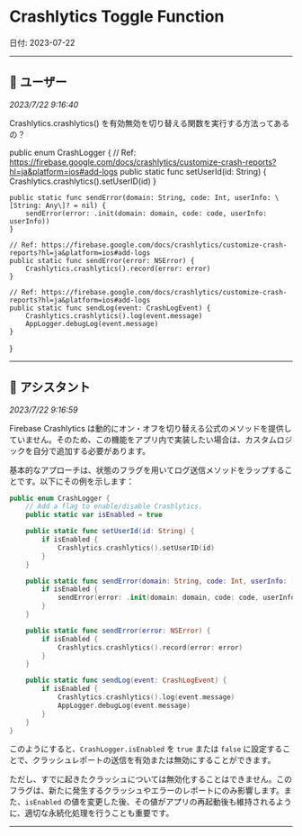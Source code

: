 # Crashlytics Toggle Function

日付: 2023-07-22

---

## 👤 ユーザー
*2023/7/22 9:16:40*

Crashlytics.crashlytics() を有効無効を切り替える関数を実行する方法ってあるの？

public enum CrashLogger {
    // Ref: https://firebase.google.com/docs/crashlytics/customize-crash-reports?hl=ja&platform=ios#add-logs
    public static func setUserId(id: String) {
        Crashlytics.crashlytics().setUserID(id)
    }

    public static func sendError(domain: String, code: Int, userInfo: \[String: Any\]? = nil) {
        sendError(error: .init(domain: domain, code: code, userInfo: userInfo))
    }

    // Ref: https://firebase.google.com/docs/crashlytics/customize-crash-reports?hl=ja&platform=ios#add-logs
    public static func sendError(error: NSError) {
        Crashlytics.crashlytics().record(error: error)
    }

    // Ref: https://firebase.google.com/docs/crashlytics/customize-crash-reports?hl=ja&platform=ios#add-logs
    public static func sendLog(event: CrashLogEvent) {
        Crashlytics.crashlytics().log(event.message)
        AppLogger.debugLog(event.message)
    }
}

---

## 🤖 アシスタント
*2023/7/22 9:16:59*

Firebase Crashlytics は動的にオン・オフを切り替える公式のメソッドを提供していません。そのため、この機能をアプリ内で実装したい場合は、カスタムロジックを自分で追加する必要があります。

基本的なアプローチは、状態のフラグを用いてログ送信メソッドをラップすることです。以下にその例を示します：

```swift
public enum CrashLogger {
    // Add a flag to enable/disable Crashlytics.
    public static var isEnabled = true

    public static func setUserId(id: String) {
        if isEnabled {
            Crashlytics.crashlytics().setUserID(id)
        }
    }

    public static func sendError(domain: String, code: Int, userInfo: [String: Any]? = nil) {
        if isEnabled {
            sendError(error: .init(domain: domain, code: code, userInfo: userInfo))
        }
    }

    public static func sendError(error: NSError) {
        if isEnabled {
            Crashlytics.crashlytics().record(error: error)
        }
    }

    public static func sendLog(event: CrashLogEvent) {
        if isEnabled {
            Crashlytics.crashlytics().log(event.message)
            AppLogger.debugLog(event.message)
        }
    }
}
```

このようにすると、`CrashLogger.isEnabled` を `true` または `false` に設定することで、クラッシュレポートの送信を有効または無効にすることができます。

ただし、すでに起きたクラッシュについては無効化することはできません。このフラグは、新たに発生するクラッシュやエラーのレポートにのみ影響します。また、`isEnabled` の値を変更した後、その値がアプリの再起動後も維持されるように、適切な永続化処理を行うことも重要です。

---
